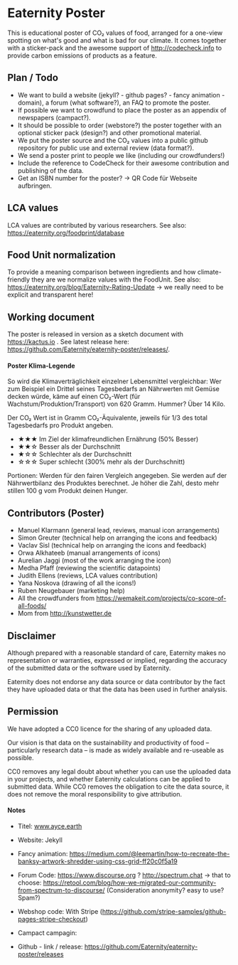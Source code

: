 # Eaternity Poster
This is educational poster of CO₂ values of food, arranged for a one-view spotting on what's good and what is bad for our climate. It comes together with a sticker-pack and the awesome support of http://codecheck.info to provide carbon emissions of products as a feature.

## Plan / Todo
- We want to build a website (jekyll? - github pages? - fancy animation - domain), a forum (what software?), an FAQ to promote the poster.
- If possible we want to crowdfund to place the poster as an appendix of newspapers (campact?).
- It should be possible to order (webstore?) the poster together with an optional sticker pack (design?) and other promotional material.
- We put the poster source and the CO₂ values into a public github repository for public use and external review (data format?).
- We send a poster print to people we like (including our crowdfunders!)
- Include the reference to CodeCheck for their awesome contribution and publishing of the data.
- Get an ISBN number for the poster? -> QR Code für Webseite aufbringen.


## LCA values
LCA values are contributed by various researchers. See also: https://eaternity.org/foodprint/database

## Food Unit normalization
To provide a meaning comparison between ingredients and how climate-friendly they are we normalize values with the FoodUnit. See also: https://eaternity.org/blog/Eaternity-Rating-Update
-> we really need to be explicit and transparent here!

## Working document
The poster is released in version as a sketch document with https://kactus.io . See latest release here: https://github.com/Eaternity/eaternity-poster/releases/.


#### Poster Klima-Legende
So wird die Klimaverträglichkeit einzelner Lebensmittel vergleichbar: Wer zum Beispiel ein Drittel seines Tagesbedarfs an Nährwerten mit Gemüse decken würde, käme auf einen CO₂-Wert (für Wachstum/Produktion/Transport) von 620 Gramm. Hummer? Über 14 Kilo.

Der CO₂ Wert ist in Gramm CO₂-Äquivalente, jeweils für 1/3 des total Tagesbedarfs pro Produkt angeben.
- ★★★ Im Ziel der klimafreundlichen Ernährung (50% Besser) 
- ★★☆ Besser als der Durchschnitt
- ★☆☆ Schlechter als der Durchschnitt
- ☆☆☆ Super schlecht (300% mehr als der Durchschnitt)

Portionen: Werden für den fairen Vergleich angegeben. Sie werden auf der Nährwertbilanz des Produktes berechnet. Je höher die Zahl, desto mehr stillen 100 g vom Produkt deinen Hunger.

## Contributors (Poster)
- Manuel Klarmann (general lead, reviews, manual icon arrangements)
- Simon Greuter (technical help on arranging the icons and feedback)
- Vaclav Sisl (technical help on arranging the icons and feedback)
- Orwa Alkhateeb (manual arrangements of icons)
- Aurelian Jaggi (most of the work arranging the icon)
- Medha Pfaff (reviewing the scientific datapoints)
- Judith Ellens (reviews, LCA values contribution)
- Yana Noskova (drawing of all the icons!)
- Ruben Neugebauer (marketing help)
- All the crowdfunders from https://wemakeit.com/projects/co-score-of-all-foods/
- Mom from http://kunstwetter.de

## Disclaimer

Although prepared with a reasonable standard of care, Eaternity makes no representation or warranties, expressed or implied, regarding the accuracy of the submitted data or the software used by Eaternity.

Eaternity does not endorse any data source or data contributor by the fact they have uploaded data or that the data has been used in further analysis.

## Permission

We have adopted a CC0 licence for the sharing of any uploaded data.

Our vision is that data on the sustainability and productivity of food – particularly research data – is made as widely available and re-useable as possible.

CC0 removes any legal doubt about whether you can use the uploaded data in your projects, and whether Eaternity calculations can be applied to submitted data. While CC0 removes the obligation to cite the data source, it does not remove the moral responsibility to give attribution.

#### Notes
- Titel: www.ayce.earth
- Website: Jekyll
- Fancy animation:
https://medium.com/@leemartin/how-to-recreate-the-banksy-artwork-shredder-using-css-grid-ff20c0f5a19

- Forum Code: https://www.discourse.org ? http://spectrum.chat -> that to choose: https://retool.com/blog/how-we-migrated-our-community-from-spectrum-to-discourse/ (Consideration anonymity? easy to use? Spam?)
- Webshop code: With Stripe (https://github.com/stripe-samples/github-pages-stripe-checkout)
- Campact campagin:
- Github - link / release: https://github.com/Eaternity/eaternity-poster/releases

